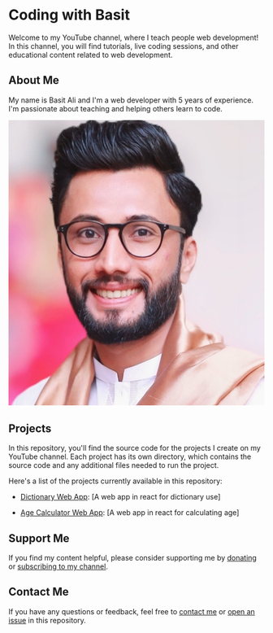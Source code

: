 # Coding with Basit

Welcome to my YouTube channel, where I teach people web development! In this channel, you will find tutorials, live coding sessions, and other educational content related to web development.

## About Me

My name is Basit Ali and I'm a web developer with 5 years of experience. I'm passionate about teaching and helping others learn to code.

![Profile Picture](assets/profile-picture.jpeg)

## Projects

In this repository, you'll find the source code for the projects I create on my YouTube channel. Each project has its own directory, which contains the source code and any additional files needed to run the project.

Here's a list of the projects currently available in this repository:

- [Dictionary Web App](https://dictionary-web-app-react-basit.vercel.app/): [A web app in react for dictionary use]

- [Age Calculator Web App](https://age-caculator-alpha.vercel.app/): [A web app in react for calculating age]

## Support Me

If you find my content helpful, please consider supporting me by [donating](https://patreon.com/CodingWithBasit) or [subscribing to my channel](https://www.youtube.com/channel/UCFGZiRY_X5hJXZNpg_6PcGQ).

## Contact Me

If you have any questions or feedback, feel free to [contact me](mailto:alib4111@gmail.com) or [open an issue](https://github.com/basit740/youtube/issues) in this repository.
